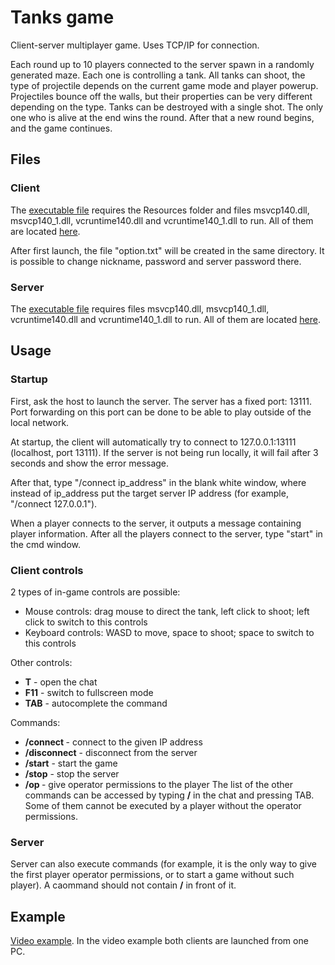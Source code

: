 # Tanks game

Client-server multiplayer game. Uses TCP/IP for connection.

Each round up to 10 players connected to the server spawn in a randomly generated maze. Each one is controlling a tank. All tanks can shoot, the type of projectile depends on the current game mode and player powerup. Projectiles bounce off the walls, but their properties can be very different depending on the type. Tanks can be destroyed with a single shot. The only one who is alive at the end wins the round. After that a new round begins, and the game continues.

## Files

### Client

The [executable file](https://github.com/Petr1Furious/tanks-game/blob/main/Tank%20maze%20c/x64/Release/Tank%20maze%20c.exe) requires the Resources folder and files msvcp140.dll, msvcp140_1.dll, vcruntime140.dll and vcruntime140_1.dll to run. All of them are located [here](https://github.com/Petr1Furious/tanks-game/tree/main/Tank%20maze%20c/x64/Release).

After first launch, the file "option.txt" will be created in the same directory. It is possible to change nickname, password and server password there.

### Server

The [executable file](https://github.com/Petr1Furious/tanks-game/blob/main/Tank%20maze%20s/x64/Release/Tank%20maze%20s.exe) requires files msvcp140.dll, msvcp140_1.dll, vcruntime140.dll and vcruntime140_1.dll to run. All of them are located [here](https://github.com/Petr1Furious/tanks-game/tree/main/Tank%20maze%20s/x64/Release).

## Usage

### Startup

First, ask the host to launch the server. The server has a fixed port: 13111. Port forwarding on this port can be done to be able to play outside of the local network.

At startup, the client will automatically try to connect to 127.0.0.1:13111 (localhost, port 13111). If the server is not being run locally, it will fail after 3 seconds and show the error message.

After that, type "/connect ip_address" in the blank white window, where instead of ip_address put the target server IP address (for example, "/connect 127.0.0.1").

When a player connects to the server, it outputs a message containing player information. After all the players connect to the server, type "start" in the cmd window.


### Client controls

2 types of in-game controls are possible:
- Mouse controls: drag mouse to direct the tank, left click to shoot; left click to switch to this controls
- Keyboard controls: WASD to move, space to shoot; space to switch to this controls

Other controls:
- **T** - open the chat
- **F11** - switch to fullscreen mode
- **TAB** - autocomplete the command

Commands:
- **/connect <IP address>** - connect to the given IP address
- **/disconnect** - disconnect from the server
- **/start** - start the game
- **/stop** - stop the server
- **/op <nickname>** - give operator permissions to the player
The list of the other commands can be accessed by typing **/** in the chat and pressing TAB. Some of them cannot be executed by a player without the operator permissions.

### Server

Server can also execute commands (for example, it is the only way to give the first player operator permissions, or to start a game without such player). A caommand should not contain **/** in front of it.

## Example

[Video example](https://drive.google.com/file/d/1Dyx0IK2OmFkFUrHUUvgWN0mZ2b6h16Oy/view?usp=sharing). In the video example both clients are launched from one PC.
